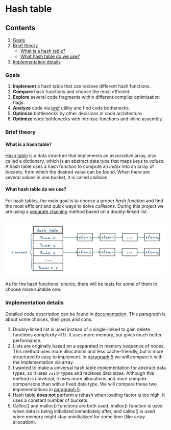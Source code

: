 # Hash table

## Contents
1. [Goals](#goals)
2. [Brief theory](#brief-theory)
    - [What is a hash table?](#what-is-a-hash-table)
    - [What hash table do we use?](#what-hash-table-do-we-use)
3. [Implementation details](#implementation-details)

### Goals
1. **Implement** a hash table that can recieve different hash functions.
2. **Compare** hash functions and choose the most efficient.
3. **Explore** several code fragments within different compiler optimisation flags.
4. **Analyze** code via [pref](https://perf.wiki.kernel.org/index.php/Main_Page) utility and find code bottlenecks.
5. **Optimize** bottlenecks by other decisions in code architecture.
6. **Optimize** code bottlenecks with intrinsic functions and inline assembly.

### Brief theory
#### What is a hash table?
[Hash table](https://en.wikipedia.org/wiki/Hash_table) is a data structure that implements an associative array, also called a dictionary, which is an abstract data type that maps *keys* to *values*. 
A hash table uses a hash function to compute an *index* into an array of *buckets*, from which the desired value can be found. When there are several values in one bucket, it is called *collision*.

#### What hash table do we use?
For hash tables, the main goal is to choose a proper *hash function* and find the most efficient and quick ways to solve *collisions*. During this project we are using a [separate chaining](https://en.wikipedia.org/wiki/Hash_table#Separate_chaining) method based on a doubly-linked list.

![Separate chaining](/img/chained_hash_table.jpg)

As for the hash functions' choice, there will be tests for some of them to choose more suitable one.

### Implementation details
Detailed code description can be found in [documentation](). This paragraph is about some choices, their pros and cons. 
1. Doubly-linked list is used instead of a single-linked to gain delete functions complexity $\mathcal{O}(1)$. It uses more memory, but gives much better performance.
2. Lists are originally based on a separated in memory sequence of nodes. This method uses more allocations and less cache-friendly, but is more structured to easy to implement. In [paragraph 5]() we will compare it with the implementation via array.
3. I wanted to make a universal hash table implementation for abstract data types, so it uses `void*` types and recieves data sizes. Although this method is universal, it uses more allocations and more complex comparisons than with a fixed data type. We will compare these two implementations in [paragraph 5]().
4. Hash table **does not** perform a rehash when loading factor is too high. It uses a constant number of buckets.
5. Calloc() and malloc() functions are both used. malloc() function is used when data is being initialized immediately after, and calloc() is used when memory might stay uninitialized for some time (like array allocation).